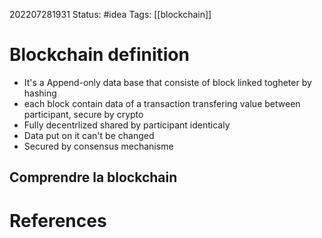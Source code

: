 202207281931
Status: #idea
Tags: [[blockchain]]

# Blockchain definition
- It's a Append-only data base that consiste of block linked togheter by hashing
- each block contain data of a transaction transfering value between participant, secure by crypto
- Fully decentrlized shared by participant identicaly
- Data put on it can't be changed 
- Secured by consensus mechanisme


Comprendre la blockchain
---
# References